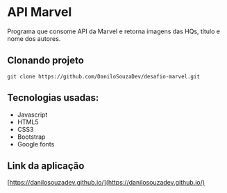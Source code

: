 # API Marvel

Programa que consome API da Marvel e retorna imagens das HQs, título e nome dos autores.


## Clonando projeto
``` git clone https://github.com/DaniloSouzaDev/desafio-marvel.git ```


## Tecnologias usadas:
* Javascript
* HTML5
* CSS3
* Bootstrap
* Google fonts

## Link da aplicação
[https://danilosouzadev.github.io/](https://danilosouzadev.github.io/)